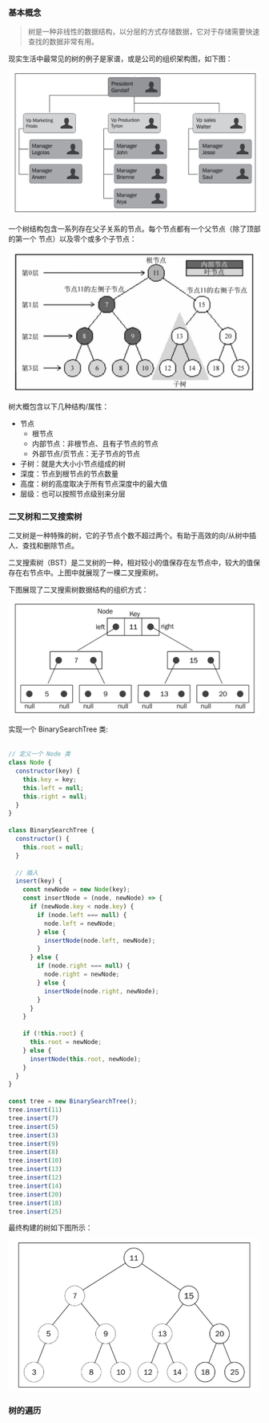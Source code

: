 
### 基本概念

> 树是一种非线性的数据结构，以分层的方式存储数据，它对于存储需要快速查找的数据非常有用。

现实生活中最常见的树的例子是家谱，或是公司的组织架构图，如下图：

![](_media/tree-1.png)

一个树结构包含一系列存在父子关系的节点。每个节点都有一个父节点（除了顶部的第一个 节点）以及零个或多个子节点：

![](_media/tree-2.png)

树大概包含以下几种结构/属性：

* 节点
  * 根节点
  * 内部节点：非根节点、且有子节点的节点
  * 外部节点/页节点：无子节点的节点
* 子树：就是大大小小节点组成的树
* 深度：节点到根节点的节点数量
* 高度：树的高度取决于所有节点深度中的最大值
* 层级：也可以按照节点级别来分层


### 二叉树和二叉搜索树

二叉树是一种特殊的树，它的子节点个数不超过两个。有助于高效的向/从树中插人、查找和删除节点。

二叉搜索树（BST）是二叉树的一种，相对较小的值保存在左节点中，较大的值保存在右节点中。上图中就展现了一棵二叉搜索树。

下图展现了二叉搜索树数据结构的组织方式：

![](_media/tree-3.png)

实现一个 BinarySearchTree 类:

```js

// 定义一个 Node 类
class Node {
  constructor(key) {
    this.key = key;
    this.left = null;
    this.right = null;
  }
}

class BinarySearchTree {
  constructor() {
    this.root = null;
  }

  // 插入
  insert(key) {
    const newNode = new Node(key);
    const insertNode = (node, newNode) => {
      if (newNode.key < node.key) {
        if (node.left === null) {
          node.left = newNode;
        } else {
          insertNode(node.left, newNode);
        }
      } else {
        if (node.right === null) {
          node.right = newNode;
        } else {
          insertNode(node.right, newNode);
        }
      }
    }

    if (!this.root) {
      this.root = newNode;
    } else {
      insertNode(this.root, newNode);
    }
  }
}

const tree = new BinarySearchTree();
tree.insert(11)
tree.insert(7)
tree.insert(5)
tree.insert(3)
tree.insert(9)
tree.insert(8)
tree.insert(10)
tree.insert(13)
tree.insert(12)
tree.insert(14)
tree.insert(20)
tree.insert(18)
tree.insert(25)
```

最终构建的树如下图所示：

![](_media/tree-4.png)

### 树的遍历

